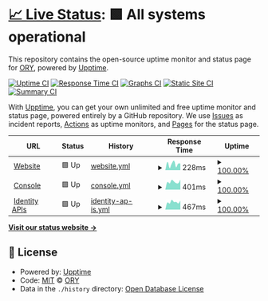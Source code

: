 # [📈 Live Status](https://status.ory.sh): <!--live status--> **🟩 All systems operational**

This repository contains the open-source uptime monitor and status page for [ORY](http://www.ory.sh/), powered by [Upptime](https://github.com/upptime/upptime).

[![Uptime CI](https://github.com/koj-co/upptime/workflows/Uptime%20CI/badge.svg)](https://github.com/koj-co/upptime/actions?query=workflow%3A%22Uptime+CI%22)
[![Response Time CI](https://github.com/koj-co/upptime/workflows/Response%20Time%20CI/badge.svg)](https://github.com/koj-co/upptime/actions?query=workflow%3A%22Response+Time+CI%22)
[![Graphs CI](https://github.com/koj-co/upptime/workflows/Graphs%20CI/badge.svg)](https://github.com/koj-co/upptime/actions?query=workflow%3A%22Graphs+CI%22)
[![Static Site CI](https://github.com/koj-co/upptime/workflows/Static%20Site%20CI/badge.svg)](https://github.com/koj-co/upptime/actions?query=workflow%3A%22Static+Site+CI%22)
[![Summary CI](https://github.com/koj-co/upptime/workflows/Summary%20CI/badge.svg)](https://github.com/koj-co/upptime/actions?query=workflow%3A%22Summary+CI%22)

With [Upptime](https://upptime.js.org), you can get your own unlimited and free uptime monitor and status page, powered entirely by a GitHub repository. We use [Issues](https://github.com/ory/status/issues) as incident reports, [Actions](https://github.com/ory/status/actions) as uptime monitors, and [Pages](https://status.ory.sh) for the status page.

<!--start: status pages-->
<!-- This summary is generated by Upptime (https://github.com/upptime/upptime) -->
<!-- Do not edit this manually, your changes will be overwritten -->
<!-- prettier-ignore -->
| URL | Status | History | Response Time | Uptime |
| --- | ------ | ------- | ------------- | ------ |
| <img alt="" src="https://favicons.githubusercontent.com/www.ory.sh" height="13"> [Website](https://www.ory.sh) | 🟩 Up | [website.yml](https://github.com/ory/status/commits/HEAD/history/website.yml) | <details><summary><img alt="Response time graph" src="./graphs/website/response-time-week.png" height="20"> 228ms</summary><br><a href="https://status.ory.sh/history/website"><img alt="Response time 471" src="https://img.shields.io/endpoint?url=https%3A%2F%2Fraw.githubusercontent.com%2Fory%2Fstatus%2FHEAD%2Fapi%2Fwebsite%2Fresponse-time.json"></a><br><a href="https://status.ory.sh/history/website"><img alt="24-hour response time 265" src="https://img.shields.io/endpoint?url=https%3A%2F%2Fraw.githubusercontent.com%2Fory%2Fstatus%2FHEAD%2Fapi%2Fwebsite%2Fresponse-time-day.json"></a><br><a href="https://status.ory.sh/history/website"><img alt="7-day response time 228" src="https://img.shields.io/endpoint?url=https%3A%2F%2Fraw.githubusercontent.com%2Fory%2Fstatus%2FHEAD%2Fapi%2Fwebsite%2Fresponse-time-week.json"></a><br><a href="https://status.ory.sh/history/website"><img alt="30-day response time 282" src="https://img.shields.io/endpoint?url=https%3A%2F%2Fraw.githubusercontent.com%2Fory%2Fstatus%2FHEAD%2Fapi%2Fwebsite%2Fresponse-time-month.json"></a><br><a href="https://status.ory.sh/history/website"><img alt="1-year response time 471" src="https://img.shields.io/endpoint?url=https%3A%2F%2Fraw.githubusercontent.com%2Fory%2Fstatus%2FHEAD%2Fapi%2Fwebsite%2Fresponse-time-year.json"></a></details> | <details><summary><a href="https://status.ory.sh/history/website">100.00%</a></summary><a href="https://status.ory.sh/history/website"><img alt="All-time uptime 100.00%" src="https://img.shields.io/endpoint?url=https%3A%2F%2Fraw.githubusercontent.com%2Fory%2Fstatus%2FHEAD%2Fapi%2Fwebsite%2Fuptime.json"></a><br><a href="https://status.ory.sh/history/website"><img alt="24-hour uptime 100.00%" src="https://img.shields.io/endpoint?url=https%3A%2F%2Fraw.githubusercontent.com%2Fory%2Fstatus%2FHEAD%2Fapi%2Fwebsite%2Fuptime-day.json"></a><br><a href="https://status.ory.sh/history/website"><img alt="7-day uptime 100.00%" src="https://img.shields.io/endpoint?url=https%3A%2F%2Fraw.githubusercontent.com%2Fory%2Fstatus%2FHEAD%2Fapi%2Fwebsite%2Fuptime-week.json"></a><br><a href="https://status.ory.sh/history/website"><img alt="30-day uptime 100.00%" src="https://img.shields.io/endpoint?url=https%3A%2F%2Fraw.githubusercontent.com%2Fory%2Fstatus%2FHEAD%2Fapi%2Fwebsite%2Fuptime-month.json"></a><br><a href="https://status.ory.sh/history/website"><img alt="1-year uptime 100.00%" src="https://img.shields.io/endpoint?url=https%3A%2F%2Fraw.githubusercontent.com%2Fory%2Fstatus%2FHEAD%2Fapi%2Fwebsite%2Fuptime-year.json"></a></details>
| <img alt="" src="https://favicons.githubusercontent.com/console.ory.sh" height="13"> [Console](https://console.ory.sh/login) | 🟩 Up | [console.yml](https://github.com/ory/status/commits/HEAD/history/console.yml) | <details><summary><img alt="Response time graph" src="./graphs/console/response-time-week.png" height="20"> 401ms</summary><br><a href="https://status.ory.sh/history/console"><img alt="Response time 398" src="https://img.shields.io/endpoint?url=https%3A%2F%2Fraw.githubusercontent.com%2Fory%2Fstatus%2FHEAD%2Fapi%2Fconsole%2Fresponse-time.json"></a><br><a href="https://status.ory.sh/history/console"><img alt="24-hour response time 504" src="https://img.shields.io/endpoint?url=https%3A%2F%2Fraw.githubusercontent.com%2Fory%2Fstatus%2FHEAD%2Fapi%2Fconsole%2Fresponse-time-day.json"></a><br><a href="https://status.ory.sh/history/console"><img alt="7-day response time 401" src="https://img.shields.io/endpoint?url=https%3A%2F%2Fraw.githubusercontent.com%2Fory%2Fstatus%2FHEAD%2Fapi%2Fconsole%2Fresponse-time-week.json"></a><br><a href="https://status.ory.sh/history/console"><img alt="30-day response time 427" src="https://img.shields.io/endpoint?url=https%3A%2F%2Fraw.githubusercontent.com%2Fory%2Fstatus%2FHEAD%2Fapi%2Fconsole%2Fresponse-time-month.json"></a><br><a href="https://status.ory.sh/history/console"><img alt="1-year response time 398" src="https://img.shields.io/endpoint?url=https%3A%2F%2Fraw.githubusercontent.com%2Fory%2Fstatus%2FHEAD%2Fapi%2Fconsole%2Fresponse-time-year.json"></a></details> | <details><summary><a href="https://status.ory.sh/history/console">100.00%</a></summary><a href="https://status.ory.sh/history/console"><img alt="All-time uptime 100.00%" src="https://img.shields.io/endpoint?url=https%3A%2F%2Fraw.githubusercontent.com%2Fory%2Fstatus%2FHEAD%2Fapi%2Fconsole%2Fuptime.json"></a><br><a href="https://status.ory.sh/history/console"><img alt="24-hour uptime 100.00%" src="https://img.shields.io/endpoint?url=https%3A%2F%2Fraw.githubusercontent.com%2Fory%2Fstatus%2FHEAD%2Fapi%2Fconsole%2Fuptime-day.json"></a><br><a href="https://status.ory.sh/history/console"><img alt="7-day uptime 100.00%" src="https://img.shields.io/endpoint?url=https%3A%2F%2Fraw.githubusercontent.com%2Fory%2Fstatus%2FHEAD%2Fapi%2Fconsole%2Fuptime-week.json"></a><br><a href="https://status.ory.sh/history/console"><img alt="30-day uptime 100.00%" src="https://img.shields.io/endpoint?url=https%3A%2F%2Fraw.githubusercontent.com%2Fory%2Fstatus%2FHEAD%2Fapi%2Fconsole%2Fuptime-month.json"></a><br><a href="https://status.ory.sh/history/console"><img alt="1-year uptime 100.00%" src="https://img.shields.io/endpoint?url=https%3A%2F%2Fraw.githubusercontent.com%2Fory%2Fstatus%2FHEAD%2Fapi%2Fconsole%2Fuptime-year.json"></a></details>
| <img alt="" src="https://favicons.githubusercontent.com/project.console.ory.sh" height="13"> [Identity APIs](https://project.console.ory.sh/api/kratos/public/health/ready) | 🟩 Up | [identity-ap-is.yml](https://github.com/ory/status/commits/HEAD/history/identity-ap-is.yml) | <details><summary><img alt="Response time graph" src="./graphs/identity-ap-is/response-time-week.png" height="20"> 467ms</summary><br><a href="https://status.ory.sh/history/identity-ap-is"><img alt="Response time 430" src="https://img.shields.io/endpoint?url=https%3A%2F%2Fraw.githubusercontent.com%2Fory%2Fstatus%2FHEAD%2Fapi%2Fidentity-ap-is%2Fresponse-time.json"></a><br><a href="https://status.ory.sh/history/identity-ap-is"><img alt="24-hour response time 548" src="https://img.shields.io/endpoint?url=https%3A%2F%2Fraw.githubusercontent.com%2Fory%2Fstatus%2FHEAD%2Fapi%2Fidentity-ap-is%2Fresponse-time-day.json"></a><br><a href="https://status.ory.sh/history/identity-ap-is"><img alt="7-day response time 467" src="https://img.shields.io/endpoint?url=https%3A%2F%2Fraw.githubusercontent.com%2Fory%2Fstatus%2FHEAD%2Fapi%2Fidentity-ap-is%2Fresponse-time-week.json"></a><br><a href="https://status.ory.sh/history/identity-ap-is"><img alt="30-day response time 488" src="https://img.shields.io/endpoint?url=https%3A%2F%2Fraw.githubusercontent.com%2Fory%2Fstatus%2FHEAD%2Fapi%2Fidentity-ap-is%2Fresponse-time-month.json"></a><br><a href="https://status.ory.sh/history/identity-ap-is"><img alt="1-year response time 430" src="https://img.shields.io/endpoint?url=https%3A%2F%2Fraw.githubusercontent.com%2Fory%2Fstatus%2FHEAD%2Fapi%2Fidentity-ap-is%2Fresponse-time-year.json"></a></details> | <details><summary><a href="https://status.ory.sh/history/identity-ap-is">100.00%</a></summary><a href="https://status.ory.sh/history/identity-ap-is"><img alt="All-time uptime 100.00%" src="https://img.shields.io/endpoint?url=https%3A%2F%2Fraw.githubusercontent.com%2Fory%2Fstatus%2FHEAD%2Fapi%2Fidentity-ap-is%2Fuptime.json"></a><br><a href="https://status.ory.sh/history/identity-ap-is"><img alt="24-hour uptime 100.00%" src="https://img.shields.io/endpoint?url=https%3A%2F%2Fraw.githubusercontent.com%2Fory%2Fstatus%2FHEAD%2Fapi%2Fidentity-ap-is%2Fuptime-day.json"></a><br><a href="https://status.ory.sh/history/identity-ap-is"><img alt="7-day uptime 100.00%" src="https://img.shields.io/endpoint?url=https%3A%2F%2Fraw.githubusercontent.com%2Fory%2Fstatus%2FHEAD%2Fapi%2Fidentity-ap-is%2Fuptime-week.json"></a><br><a href="https://status.ory.sh/history/identity-ap-is"><img alt="30-day uptime 100.00%" src="https://img.shields.io/endpoint?url=https%3A%2F%2Fraw.githubusercontent.com%2Fory%2Fstatus%2FHEAD%2Fapi%2Fidentity-ap-is%2Fuptime-month.json"></a><br><a href="https://status.ory.sh/history/identity-ap-is"><img alt="1-year uptime 100.00%" src="https://img.shields.io/endpoint?url=https%3A%2F%2Fraw.githubusercontent.com%2Fory%2Fstatus%2FHEAD%2Fapi%2Fidentity-ap-is%2Fuptime-year.json"></a></details>

<!--end: status pages-->

[**Visit our status website →**](https://status.ory.sh)

## 📄 License

- Powered by: [Upptime](https://github.com/upptime/upptime)
- Code: [MIT](./LICENSE) © [ORY](http://www.ory.sh/)
- Data in the `./history` directory: [Open Database License](https://opendatacommons.org/licenses/odbl/1-0/)
